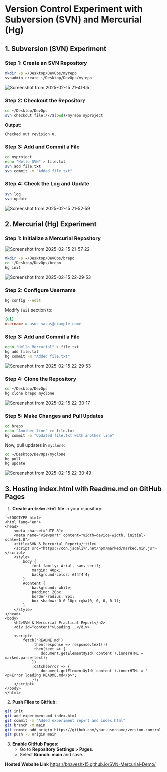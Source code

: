# Version Control Experiment with Subversion (SVN) and Mercurial (Hg)

## **1. Subversion (SVN) Experiment**

### **Step 1: Create an SVN Repository**
```bash
mkdir -p ~/Desktop/DevOps/myrepo
svnadmin create ~/Desktop/DevOps/myrepo
```
![Screenshot from 2025-02-15 21-41-05](https://github.com/user-attachments/assets/fd4eeeab-ebff-4df9-ab5c-6a50c91f157a)


### **Step 2: Checkout the Repository**
```bash
cd ~/Desktop/DevOps
svn checkout file:///$(pwd)/myrepo myproject
```
**Output:**
```
Checked out revision 0.
```

### **Step 3: Add and Commit a File**
```bash
cd myproject
echo "Hello SVN" > file.txt
svn add file.txt
svn commit -m "Added file.txt"
```

### **Step 4: Check the Log and Update**
```bash
svn log
svn update
```
![Screenshot from 2025-02-15 21-52-59](https://github.com/user-attachments/assets/a2ce8738-228d-419c-8fac-730c9671b599)


## **2. Mercurial (Hg) Experiment**

### **Step 1: Initialize a Mercurial Repository**

![Screenshot from 2025-02-15 21-57-22](https://github.com/user-attachments/assets/2b6e127e-9de8-4901-8a22-10f8d01fadad)

```bash
mkdir -p ~/Desktop/DevOps/brepo
cd ~/Desktop/DevOps/brepo
hg init
```
![Screenshot from 2025-02-15 22-29-53](https://github.com/user-attachments/assets/3a675e63-1e6f-4dd7-a16a-a7301bb046d6)


### **Step 2: Configure Username**
```bash
hg config --edit
```
Modify `[ui]` section to:
```ini
[ui]
username = asus <asus@example.com>
```

### **Step 3: Add and Commit a File**
```bash
echo "Hello Mercurial" > file.txt
hg add file.txt
hg commit -m "Added file.txt"
```
![Screenshot from 2025-02-15 22-29-53](https://github.com/user-attachments/assets/a1dcb3a4-3f8b-4267-970b-97a8be3e4a89)


### **Step 4: Clone the Repository**
```bash
cd ~/Desktop/DevOps
hg clone brepo myclone
```
![Screenshot from 2025-02-15 22-30-17](https://github.com/user-attachments/assets/31bb2017-af4b-43e9-b9e3-414d2ac3688e)


### **Step 5: Make Changes and Pull Updates**
```bash
cd brepo
echo "Another line" >> file.txt
hg commit -m "Updated file.txt with another line"
```

Now, pull updates in `myclone`:
```bash
cd ~/Desktop/DevOps/myclone
hg pull
hg update
```
![Screenshot from 2025-02-15 22-30-49](https://github.com/user-attachments/assets/2d12a5e1-e295-448d-a421-0e613dbaa61d)


## **3. Hosting index.html with Readme.md on GitHub Pages**
1. **Create an `index.html` file** in your repository:
```
`<!DOCTYPE html>
<html lang="en">
<head>
    <meta charset="UTF-8">
    <meta name="viewport" content="width=device-width, initial-scale=1.0">
    <title>SVN & Mercurial Report</title>
    <script src="https://cdn.jsdelivr.net/npm/marked/marked.min.js"></script>
    <style>
        body {
            font-family: Arial, sans-serif;
            margin: 40px;
            background-color: #f4f4f4;
        }
        #content {
            background: white;
            padding: 20px;
            border-radius: 8px;
            box-shadow: 0 0 10px rgba(0, 0, 0, 0.1);
        }
    </style>
</head>
<body>
    <h2>SVN & Mercurial Practical Report</h2>
    <div id="content">Loading...</div>

    <script>
        fetch('README.md')
            .then(response => response.text())
            .then(text => {
                document.getElementById('content').innerHTML = marked.parse(text);
            })
            .catch(error => {
                document.getElementById('content').innerHTML = "<p>Error loading README.md</p>";
            });
    </script>
</body>
</html>
```

2. **Push Files to GitHub:**
```bash
git init
git add experiment.md index.html
git commit -m "Added experiment report and index.html"
git branch -M main
git remote add origin https://github.com/your-username/version-control-experiment.git
git push -u origin main
```

3. **Enable GitHub Pages:**
   - Go to **Repository Settings > Pages**.
   - Select **Branch: main** and save.

**Hosted Website Link**
https://bhaveshx15.github.io/SVN-Mercurial-Demo/



